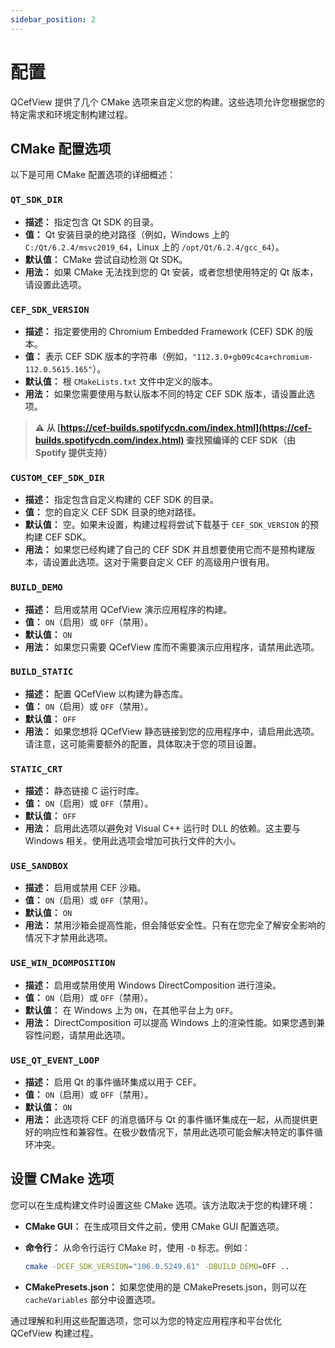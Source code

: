 ```yaml
---
sidebar_position: 2
---
```


# 配置

QCefView 提供了几个 CMake 选项来自定义您的构建。这些选项允许您根据您的特定需求和环境定制构建过程。

## CMake 配置选项

以下是可用 CMake 配置选项的详细概述：

### `QT_SDK_DIR`

*   **描述：** 指定包含 Qt SDK 的目录。
*   **值：** Qt 安装目录的绝对路径（例如，Windows 上的 `C:/Qt/6.2.4/msvc2019_64`，Linux 上的 `/opt/Qt/6.2.4/gcc_64`）。
*   **默认值：** CMake 尝试自动检测 Qt SDK。
*   **用法：** 如果 CMake 无法找到您的 Qt 安装，或者您想使用特定的 Qt 版本，请设置此选项。

### `CEF_SDK_VERSION`

*   **描述：** 指定要使用的 Chromium Embedded Framework (CEF) SDK 的版本。
*   **值：** 表示 CEF SDK 版本的字符串（例如，`"112.3.0+gb09c4ca+chromium-112.0.5615.165"`）。
*   **默认值：** 根 `CMakeLists.txt` 文件中定义的版本。
*   **用法：** 如果您需要使用与默认版本不同的特定 CEF SDK 版本，请设置此选项。
> **⚠ 从 [https://cef-builds.spotifycdn.com/index.html](https://cef-builds.spotifycdn.com/index.html) 查找预编译的 CEF SDK（由 Spotify 提供支持）**

### `CUSTOM_CEF_SDK_DIR`

*   **描述：** 指定包含自定义构建的 CEF SDK 的目录。
*   **值：** 您的自定义 CEF SDK 目录的绝对路径。
*   **默认值：** 空。如果未设置，构建过程将尝试下载基于 `CEF_SDK_VERSION` 的预构建 CEF SDK。
*   **用法：** 如果您已经构建了自己的 CEF SDK 并且想要使用它而不是预构建版本，请设置此选项。这对于需要自定义 CEF 的高级用户很有用。

### `BUILD_DEMO`

*   **描述：** 启用或禁用 QCefView 演示应用程序的构建。
*   **值：** `ON`（启用）或 `OFF`（禁用）。
*   **默认值：** `ON`
*   **用法：** 如果您只需要 QCefView 库而不需要演示应用程序，请禁用此选项。

### `BUILD_STATIC`

*   **描述：** 配置 QCefView 以构建为静态库。
*   **值：** `ON`（启用）或 `OFF`（禁用）。
*   **默认值：** `OFF`
*   **用法：** 如果您想将 QCefView 静态链接到您的应用程序中，请启用此选项。请注意，这可能需要额外的配置，具体取决于您的项目设置。

### `STATIC_CRT`

*   **描述：** 静态链接 C 运行时库。
*   **值：** `ON`（启用）或 `OFF`（禁用）。
*   **默认值：** `OFF`
*   **用法：** 启用此选项以避免对 Visual C++ 运行时 DLL 的依赖。这主要与 Windows 相关。使用此选项会增加可执行文件的大小。

### `USE_SANDBOX`

*   **描述：** 启用或禁用 CEF 沙箱。
*   **值：** `ON`（启用）或 `OFF`（禁用）。
*   **默认值：** `ON`
*   **用法：** 禁用沙箱会提高性能，但会降低安全性。只有在您完全了解安全影响的情况下才禁用此选项。

### `USE_WIN_DCOMPOSITION`

*   **描述：** 启用或禁用使用 Windows DirectComposition 进行渲染。
*   **值：** `ON`（启用）或 `OFF`（禁用）。
*   **默认值：** 在 Windows 上为 `ON`，在其他平台上为 `OFF`。
*   **用法：** DirectComposition 可以提高 Windows 上的渲染性能。如果您遇到兼容性问题，请禁用此选项。

### `USE_QT_EVENT_LOOP`

*   **描述：** 启用 Qt 的事件循环集成以用于 CEF。
*   **值：** `ON`（启用）或 `OFF`（禁用）。
*   **默认值：** `ON`
*   **用法：** 此选项将 CEF 的消息循环与 Qt 的事件循环集成在一起，从而提供更好的响应性和兼容性。在极少数情况下，禁用此选项可能会解决特定的事件循环冲突。

## 设置 CMake 选项

您可以在生成构建文件时设置这些 CMake 选项。该方法取决于您的构建环境：

*   **CMake GUI：** 在生成项目文件之前，使用 CMake GUI 配置选项。
*   **命令行：** 从命令行运行 CMake 时，使用 `-D` 标志。例如：

    ```bash
    cmake -DCEF_SDK_VERSION="106.0.5249.61" -DBUILD_DEMO=OFF ..
    ```

*   **CMakePresets.json：** 如果您使用的是 CMakePresets.json，则可以在 `cacheVariables` 部分中设置选项。

通过理解和利用这些配置选项，您可以为您的特定应用程序和平台优化 QCefView 构建过程。
